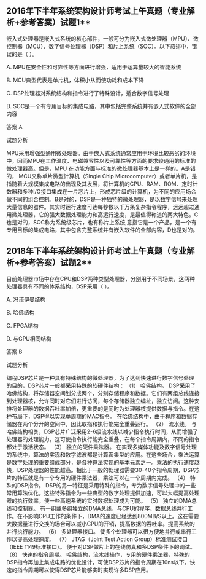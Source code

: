 ## 2016年下半年系统架构设计师考试上午真题（专业解析+参考答案）试题1**

嵌入式处理器是嵌入式系统的核心部件，一般可分为嵌入式微处理器（MPU）、微控制器（MCU）、数字信号处理器（DSP）和片上系统（SOC）。以下叙述中，错误的是（ ）。


A. MPU在安全性和可靠性等方面进行增强，适用于运算量较大的智能系统

B. MCU典型代表是单片机，体积小从而使功耗和成本下降

C. DSP处理器对系统结构和指令进行了特殊设计，适合数字信号处理

D. SOC是一个有专用目标的集成电路，其中包括完整系统并有嵌入式软件的全部内容



答案 A

试题分析

MPU采用增强型通用微处理器。由于嵌入式系统通常应用于环境比较恶劣的环境中，因而MPU在工作温度、电磁兼容性以及可靠性等方面的要求较通用的标准的微处理器高。但是，MPU 在功能方面与标准的微处理器基本上是一样的。A是错的， MCU又称单片微型计算机（Single Chip Microcomputer）或者单片机，是指随着大规模集成电路的出现及其发展，将计算机的CPU、RAM、ROM、定时计数器和多种I/O接口集成在一片芯片上，形成芯片级的计算机，为不同的应用场合做不同的组合控制。B是对的，DSP是一种独特的微处理器，是以数字信号来处理大量信息的器件。其实时运行速度可达每秒数以千万条复杂指令程序，远远超过通用微处理器，它的强大数据处理能力和高运行速度，是最值得称道的两大特色。C也是对的，SOC称为系统级芯片，也有称片上系统,意指它是一个产品，是一个有专用目标的集成电路，其中包含完整系统并有嵌入软件的全部内容，D也是对的。



## 2018年下半年系统架构设计师考试上午真题（专业解析+参考答案）试题2**

目前处理器市场中存在CPU和DSP两种类型处理器，分别用于不同场景，这两种处理器具有不同的体系结构，DSP采用（ ）。



A. 冯诺伊曼结构

B. 哈佛结构

C. FPGA结构

D. 与GPU相同结构



答案 B

试题分析

编程DSP芯片是一种具有特殊结构的微处理器，为了达到快速进行数字信号处理的目的，DSP芯片一般都采用特殊的软硬件结构：
（1） 哈佛结构。
DSP采用了哈佛结构，将存储器空间划分成两个，分别存储程序和数据。它们有两组总线连接到处理器核，允许同时对它们进行访问，每个存储器独立编址，独立访问。这种安排将处理器的数据吞吐率加倍，更重要的是同时为处理器核提供数据与指令。在这种布局下，DSP得以实现单周期的MAC指令。
在哈佛结构中，由于程序和数据存储器在两个分开的空间中，因此取指和执行能完全重叠运行。
（2） 流水线。
与哈佛结构相关，DSP芯片广泛采用2-6级流水线以减少指令执行时间，从而增强了处理器的处理能力。这可使指令执行能完全重叠，在每个指令周期内，不同的指令都处于激活状态。
（3） 独立的硬件乘法器。
在实现多媒体功能及数字信号处理的系统中，算法的实现和数字滤波都是计算密集型的应用。在这些场合，乘法运算是数字处理的重要组成部分，是各种算法实现的基本元素之一。乘法的执行速度越快，DSP处理器的性能越高。相比于一般的处理器需要30-40个指令周期，DSP芯片的特征就是有一个专用的硬件乘法器，乘法可以在一个周期内完成。
（4） 特殊的DSP指令。
DSP的另一特征是采用特殊的指令，专为数字信号处理中的一些常用算法优化。这些特殊指令为一些典型的数字处理提供加速，可以大幅提高处理器的执行效率。使一些高速系统的实时数据处理成为可能。
（5） 独立的DMA总线和控制器。
有一组或多组独立的DMA总线，与CPU的程序、数据总线并行工作。在不影响CPU工作的条件下，DMA的速度已经达到800MB/S以上。这在需要大数据量进行交换的场合可以减小CPU的开销，提高数据的吞吐率。提高系统的并行执行能力。
（6） 多处理器接口。
使多个处理器可以很方便地并行或串行工作以提高处理速度。
（7） JTAG（Joint Test Action Group）标准测试接口（IEEE 1149标准接口）。
便于对DSP做片上的在线仿真和多DSP条件下的调试。
（8） 快速的指令周期。
哈佛结构，流水线操作，专用的硬件乘法器，特殊的DSP指令再加上集成电路的优化设计，可使DSP芯片的指令周期在10ns以下。快速的指令周期可以使得DSP芯片能够实时实现许多DSP应用。